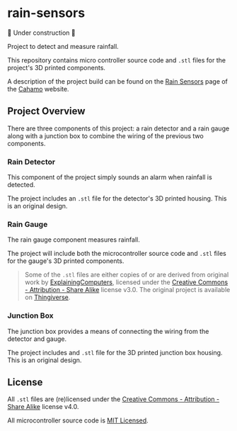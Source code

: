 # rain-sensors

🚧 Under construction 🚧

Project to detect and measure rainfall.

This repository contains micro controller source code and `.stl` files for the project's 3D printed components.

A description of the project build can be found on the [Rain Sensors](https://cahamo.delphidabbler.com/projects/rain-sensors/) page of the [Cahamo](https://cahamo.delphidabbler.com) website.

## Project Overview

There are three components of this project: a rain detector and a rain gauge along with a junction box to combine the wiring of the previous two components.

### Rain Detector

This component of the project simply sounds an alarm when rainfall is detected.

The project includes an `.stl` file for the detector's 3D printed housing. This is an original design.

### Rain Gauge

The rain gauge component measures rainfall.

The project will include both the microcontroller source code and `.stl` files for the gauge's 3D printed components.

> Some of the `.stl` files are either copies of or are derived from original work by [ExplainingComputers](https://www.thingiverse.com/ExplainingComputers), licensed under the [Creative Commons - Attribution - Share Alike](https://creativecommons.org/licenses/by-sa/3.0/) license v3.0. The original project is available on [Thingiverse](https://www.thingiverse.com/thing:6636418).

### Junction Box

The junction box provides a means of connecting the wiring from the detector and gauge.

The project includes and `.stl` file for the 3D printed junction box housing. This is an original design.

## License

All `.stl` files are (re)licensed under the [Creative Commons - Attribution - Share Alike](https://creativecommons.org/licenses/by-sa/4.0/) license v4.0.

All microcontroller source code is [MIT Licensed](https://cahamo.mit-license.org/).

